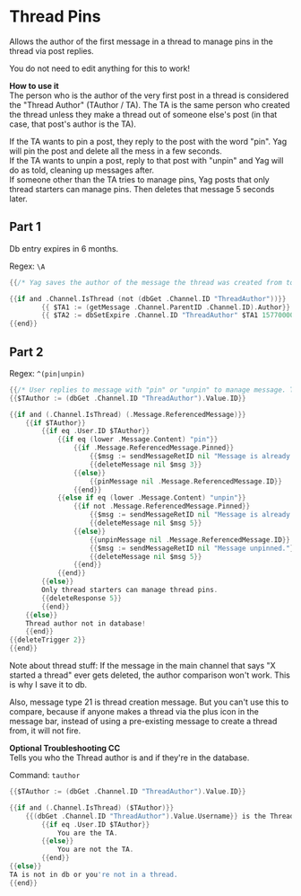 # Thread Pins

Allows the author of the first message in a thread to manage pins in the thread via post replies.

You do not need to edit anything for this to work!

**How to use it**    
The person who is the author of the very first post in a thread is considered the "Thread Author" (TAuthor / TA). The TA is the same person who created the thread unless they make a thread out of someone else's post (in that case, that post's author is the TA).     

If the TA wants to pin a post, they reply to the post with the word "pin". Yag will pin the post and delete all the mess in a few seconds.     
If the TA wants to unpin a post, reply to that post with "unpin" and Yag will do as told, cleaning up messages after.     
If someone other than the TA tries to manage pins, Yag posts that only thread starters can manage pins. Then deletes that message 5 seconds later.

## Part 1
Db entry expires in 6 months.

Regex: `\A`
```go
{{/* Yag saves the author of the message the thread was created from to the database. Necessary for pin cc. regex trigger \A */}}

{{if and .Channel.IsThread (not (dbGet .Channel.ID "ThreadAuthor"))}}
		{{ $TA1 := (getMessage .Channel.ParentID .Channel.ID).Author}}
		{{ $TA2 := dbSetExpire .Channel.ID "ThreadAuthor" $TA1 15770000}}
{{end}}
```

## Part 2     

Regex: `^(pin|unpin)`
```go
{{/* User replies to message with "pin" or "unpin" to manage message. Trigger type: regex. Trigger: ^(pin|unpin) */}}
{{$TAuthor := (dbGet .Channel.ID "ThreadAuthor").Value.ID}}

{{if and (.Channel.IsThread) (.Message.ReferencedMessage)}}
	{{if $TAuthor}}
		{{if eq .User.ID $TAuthor}}
			{{if eq (lower .Message.Content) "pin"}}
				{{if .Message.ReferencedMessage.Pinned}}
					{{$msg := sendMessageRetID nil "Message is already pinned."}}
					{{deleteMessage nil $msg 3}}
				{{else}}
					{{pinMessage nil .Message.ReferencedMessage.ID}}
				{{end}}
			{{else if eq (lower .Message.Content) "unpin"}}
				{{if not .Message.ReferencedMessage.Pinned}}
					{{$msg := sendMessageRetID nil "Message is already unpinned."}}
					{{deleteMessage nil $msg 5}}
				{{else}}
					{{unpinMessage nil .Message.ReferencedMessage.ID}}
					{{$msg := sendMessageRetID nil "Message unpinned."}}
					{{deleteMessage nil $msg 5}}
				{{end}}
			{{end}}
		{{else}}
		Only thread starters can manage thread pins.
		{{deleteResponse 5}}
		{{end}}
	{{else}}	
	Thread author not in database!
	{{end}}
{{deleteTrigger 2}}
{{end}}
```

Note about thread stuff: 
If the message in the main channel that says "X started a thread" ever gets deleted, the author comparison won't work. This is why I save it to db.

Also, message type 21 is thread creation message. But you can't use this to compare, because if anyone makes a thread via the plus icon in the message bar, instead of using a pre-existing message to create a thread from, it will not fire. 

**Optional Troubleshooting CC**     
Tells you who the Thread author is and if they're in the database.

Command: `tauthor`
```go
{{$TAuthor := (dbGet .Channel.ID "ThreadAuthor").Value.ID}}

{{if and (.Channel.IsThread) ($TAuthor)}}
	{{(dbGet .Channel.ID "ThreadAuthor").Value.Username}} is the Thread Author(TA) and is in the database.
		{{if eq .User.ID $TAuthor}}
			You are the TA.
		{{else}}
			You are not the TA.
		{{end}}
{{else}}
TA is not in db or you're not in a thread.
{{end}}
```